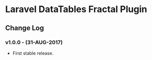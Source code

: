 # Laravel DataTables Fractal Plugin

## Change Log

### v1.0.0 - (31-AUG-2017)
- First stable release.
